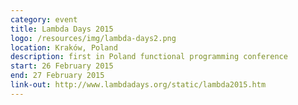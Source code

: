 ```yaml
---
category: event
title: Lambda Days 2015
logo: /resources/img/lambda-days2.png
location: Kraków, Poland
description: first in Poland functional programming conference
start: 26 February 2015
end: 27 February 2015
link-out: http://www.lambdadays.org/static/lambda2015.htm
---
```

